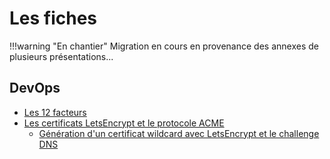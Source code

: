 # Les fiches

!!!warning "En chantier"
    Migration en cours en provenance des annexes de plusieurs présentations...

## DevOps

* [Les 12 facteurs](12-facteurs/index.md)
* [Les certificats LetsEncrypt et le protocole ACME](letsencrypt-acme/index.md)
    * [Génération d'un certificat wildcard avec LetsEncrypt et le challenge DNS](letsencrypt-acme/wildcard.md)
